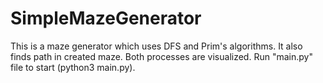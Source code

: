 # SimpleMazeGenerator

This is a maze generator which uses DFS and Prim's algorithms. It also finds path in created maze. Both processes are visualized.
Run "main.py" file to start (python3 main.py).

